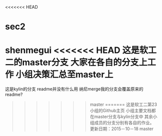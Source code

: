 <<<<<<< HEAD
# sec2
shenmegui 
<<<<<<< HEAD
这是软工二的master分支
大家在各自的分支上工作
小组决策汇总至master上
=======
这是kylin的分支
readme并没有什么用
纳尼merge我的分支会覆盖原来的readme?
>>>>>>> master
=======
这是软工二第23小组的Github主页
小组主要文档都在master分支与kylin分支中
其余小组成员的分支分别有各自的作业。
更新日期：2015－10－18
>>>>>>> master
